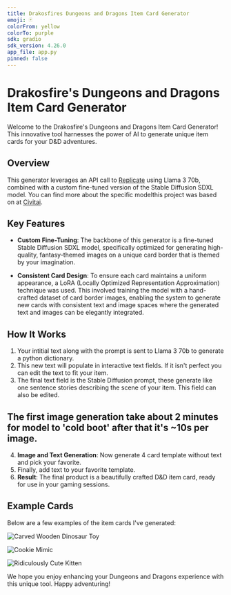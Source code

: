 ```yaml
---
title: Drakosfires Dungeons and Dragons Item Card Generator
emoji: 🃏
colorFrom: yellow
colorTo: purple
sdk: gradio
sdk_version: 4.26.0
app_file: app.py
pinned: false
---
```


# Drakosfire's Dungeons and Dragons Item Card Generator

Welcome to the Drakosfire's Dungeons and Dragons Item Card Generator! This innovative tool harnesses the power of AI to generate unique item cards for your D&D adventures. 

## Overview

This generator leverages an API call to [Replicate](https://replicate.com/) using Llama 3 70b, combined with a custom fine-tuned version of the Stable Diffusion SDXL model. You can find more about the specific modelthis project was based on at [Civitai](https://civitai.com/models/129681/sdxl-faetastic).

## Key Features

- **Custom Fine-Tuning**: The backbone of this generator is a fine-tuned Stable Diffusion SDXL model, specifically optimized for generating high-quality, fantasy-themed images on a unique card border that is themed by your imagination.

- **Consistent Card Design**: To ensure each card maintains a uniform appearance, a LoRA (Locally Optimized Representation Approximation) technique was used. This involved training the model with a hand-crafted dataset of card border images, enabling the system to generate new cards with consistent text and image spaces where the generated text and images can be elegantly integrated.

## How It Works

1. Your intitial text along with the prompt is sent to Llama 3 70b to generate a python dictionary.
2. This new text will populate in interactive text fields. If it isn't perfect you can edit the text to fit your item.
3. The final text field is the Stable Diffusion prompt, these generate like one sentence stories describing the scene of your item. This field can also be edited.
## The first image generation take about 2 minutes for model to 'cold boot' after that it's ~10s per image.
4. **Image and Text Generation**: Now generate 4 card template without text and pick your favorite.
5. Finally, add text to your favorite template.
3. **Result**: The final product is a beautifully crafted D&D item card, ready for use in your gaming sessions.

## Example Cards

Below are a few examples of the item cards I've generated:

![Carved Wooden Dinosaur Toy](https://cdn-lfs-us-1.huggingface.co/repos/cb/b4/cbb436e53a2021c9535cec40c6360a89a1d6f5e42bc18d88bbd2da335dde82bd/aa2ca06939fa4db1c30631f01f389e40f2b3f8018e91cfbb127eed56f31e70e8?response-content-disposition=inline%3B+filename*%3DUTF-8%27%27CarvedWoodenDinosaurToy.png%3B+filename%3D%22CarvedWoodenDinosaurToy.png%22%3B&response-content-type=image%2Fpng&Expires=1714445274&Policy=eyJTdGF0ZW1lbnQiOlt7IkNvbmRpdGlvbiI6eyJEYXRlTGVzc1RoYW4iOnsiQVdTOkVwb2NoVGltZSI6MTcxNDQ0NTI3NH19LCJSZXNvdXJjZSI6Imh0dHBzOi8vY2RuLWxmcy11cy0xLmh1Z2dpbmdmYWNlLmNvL3JlcG9zL2NiL2I0L2NiYjQzNmU1M2EyMDIxYzk1MzVjZWM0MGM2MzYwYTg5YTFkNmY1ZTQyYmMxOGQ4OGJiZDJkYTMzNWRkZTgyYmQvYWEyY2EwNjkzOWZhNGRiMWMzMDYzMWYwMWYzODllNDBmMmIzZjgwMThlOTFjZmJiMTI3ZWVkNTZmMzFlNzBlOD9yZXNwb25zZS1jb250ZW50LWRpc3Bvc2l0aW9uPSomcmVzcG9uc2UtY29udGVudC10eXBlPSoifV19&Signature=gfGIhG1lNGANcRcaRo69v9G2IyT%7ETVaSv69ELCzSQ1r9ybHF-TvZAikiWWjWv1lrfubAPmwF3Wmvih7YreEqMgVr6rbxWmqVK%7EjO%7Eylz5Ow8wQM8a9dyiYn874oV0Uz34inXRejJ6JK7FquX%7EZcm95qcqKUhNjjl6hkN3OqbMRhViYqClDl3VhKOgvI0CPJTSfYxPOfNGwPPZoW2d%7EAQRSYeT6gex3CrE8H73wND4pTfOiDRHy3EfHm3pF%7EGjYcnQRaBm%7EMPSe93I7cmu05EgVwX-LsQAYxDLeFAkCIi3qJTrbBxRG551g%7Ew3%7E1iwfWtcOZi3vqWLWpKkNJcrpBX4g__&Key-Pair-Id=KCD77M1F0VK2B)

![Cookie Mimic](https://cdn-lfs-us-1.huggingface.co/repos/cb/b4/cbb436e53a2021c9535cec40c6360a89a1d6f5e42bc18d88bbd2da335dde82bd/10a137ac3cf8bcb509423f626788af61c27989847cd8c6b23bf36e59443a3bde?response-content-disposition=inline%3B+filename*%3DUTF-8%27%27CookieMimic.png%3B+filename%3D%22CookieMimic.png%22%3B&response-content-type=image%2Fpng&Expires=1714445306&Policy=eyJTdGF0ZW1lbnQiOlt7IkNvbmRpdGlvbiI6eyJEYXRlTGVzc1RoYW4iOnsiQVdTOkVwb2NoVGltZSI6MTcxNDQ0NTMwNn19LCJSZXNvdXJjZSI6Imh0dHBzOi8vY2RuLWxmcy11cy0xLmh1Z2dpbmdmYWNlLmNvL3JlcG9zL2NiL2I0L2NiYjQzNmU1M2EyMDIxYzk1MzVjZWM0MGM2MzYwYTg5YTFkNmY1ZTQyYmMxOGQ4OGJiZDJkYTMzNWRkZTgyYmQvMTBhMTM3YWMzY2Y4YmNiNTA5NDIzZjYyNjc4OGFmNjFjMjc5ODk4NDdjZDhjNmIyM2JmMzZlNTk0NDNhM2JkZT9yZXNwb25zZS1jb250ZW50LWRpc3Bvc2l0aW9uPSomcmVzcG9uc2UtY29udGVudC10eXBlPSoifV19&Signature=YRlqcf2gr0cb1sgJr4O-SXsj0q%7EgcJ6rWc%7E1TOSJoKC11J8LUCj1FRf6yTus5xlXbA97Zek-ynUGFAbOKkfY5TctoHECjX3cB5GJb6VmC47YUQmG4DggamnD2qGwTP37h-120u-uKeciK9FAtOqz1vQZW01IlkZYybaaSuo0pdyqiyaq%7E1ywI-B63gaQbgrN8RelwhB9x%7E0y0x-KiwM80xAD%7E5tBDruHRp2HAIT3AWVKKxLZelAKBNog5KTOrwF9cyE6q1m-IW9LKyrbazUNISU8h8QPts04VQH0hd66ZKg1YaNV5l%7EwhCem9wGkJ18p2ZNMYFEH6W4-85%7EuYsKM5A__&Key-Pair-Id=KCD77M1F0VK2B)

![Ridiculously Cute Kitten](https://cdn-lfs-us-1.huggingface.co/repos/cb/b4/cbb436e53a2021c9535cec40c6360a89a1d6f5e42bc18d88bbd2da335dde82bd/863ef9235c94e60fd7176db237e3939f67c6a22bce3015712ff2336a49065f83?response-content-disposition=inline%3B+filename*%3DUTF-8%27%27Ridiculouslycutekitten.png%3B+filename%3D%22Ridiculouslycutekitten.png%22%3B&response-content-type=image%2Fpng&Expires=1714445494&Policy=eyJTdGF0ZW1lbnQiOlt7IkNvbmRpdGlvbiI6eyJEYXRlTGVzc1RoYW4iOnsiQVdTOkVwb2NoVGltZSI6MTcxNDQ0NTQ5NH19LCJSZXNvdXJjZSI6Imh0dHBzOi8vY2RuLWxmcy11cy0xLmh1Z2dpbmdmYWNlLmNvL3JlcG9zL2NiL2I0L2NiYjQzNmU1M2EyMDIxYzk1MzVjZWM0MGM2MzYwYTg5YTFkNmY1ZTQyYmMxOGQ4OGJiZDJkYTMzNWRkZTgyYmQvODYzZWY5MjM1Yzk0ZTYwZmQ3MTc2ZGIyMzdlMzkzOWY2N2M2YTIyYmNlMzAxNTcxMmZmMjMzNmE0OTA2NWY4Mz9yZXNwb25zZS1jb250ZW50LWRpc3Bvc2l0aW9uPSomcmVzcG9uc2UtY29udGVudC10eXBlPSoifV19&Signature=Awm-rIF7be1FRdKIU2zR-cxZa3KtR7FcYmPgVTqfaa2oMKZhU2vkG3lLHXimFvVuXbiv8Rd4ZnijffjWyEBWs6FV5L2JFQ2jG%7EDhlBIdWj-6skbvYwgxsbAfDclBbBv3zyZs%7EDK0rzEqvIDdd8Avud9NtXvyMpSFZTx2zUzGMp1saHLaYH2uU91z7zWHLhnL0XVW1JvY6RbaNx0Ydtx42r1IWqVpLqpB6yGoeIU2PBQCpNiuY61zwjOCg2iMM3OuXJ56eULFXtnrbJbqDSZnlIibELCZ%7EJQCozeVSvi-OK6HOkD7W7tPSnbfx2f9GIY1FkmzoXh-K7cFNL-CxYnCjw__&Key-Pair-Id=KCD77M1F0VK2B)


We hope you enjoy enhancing your Dungeons and Dragons experience with this unique tool. Happy adventuring!
